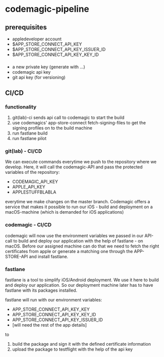 # codemagic-pipeline


## prerequisites 

- appledeveloper account
- $APP_STORE_CONNECT_API_KEY
- $APP_STORE_CONNECT_API_KEY_ISSUER_ID
- $APP_STORE_CONNECT_API_KEY_KEY_ID
#####
- a new private key (generate with ...)
- codemagic api key
- git api key (for versioning)




## CI/CD

### functionality
1. git(lab)-ci sends api call to codemagic to start the build
2. use codemagics' app-store-connect fetch-signing-files to get the signing profiles on to the build machine
3. run fastlane build
4. run fastlane pilot

### git(lab) - CI/CD
We can execute commands everytime we push to the repository where we develop. Here, it will call the codemagic-API
and pass the protected variables of the repository:
- CODEMAGIC_API_KEY
- APPLE_API_KEY
- APPLESTUFFBLABLA

everytime we make changes on the master branch. Codemagic offers a service that makes it possible to run our iOS - build and deployment on a macOS-machine (which is demanded for iOS applications)

### codemagic - CI/CD

codemagic will now use the environment variables we passed in our API-call to build and deploy 
our application with the help of fastlane - on macOS.
Before our assigned machine can do that we need to fetch the right certificates from apple or generate a matching one through the APP-STORE-API and install fastlane.


### fastlane

fastlane is a tool to simplify iOS/Android deployment. We use it here to build and deploy our application.
So our deployment machine later has to have fastlane with its packages installed. 

fastlane will run with our environment variables:
- APP_STORE_CONNECT_API_KEY_KEY
- APP_STORE_CONNECT_API_KEY_KEY_ID
- APP_STORE_CONNECT_API_KEY_ISSUER_ID
- [will need the rest of the app details]

to

1. build the package and sign it with the defined certificate information
2. upload the package to testflight with the help of the api key


